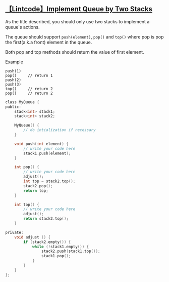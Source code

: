 ## [【Lintcode】Implement Queue by Two Stacks](http://www.lintcode.com/en/problem/implement-queue-by-two-stacks/)

As the title described, you should only use two stacks to implement a queue's actions.

The queue should support `push(element)`, `pop()` and `top()` where pop is pop the first(a.k.a front) element in the queue.

Both pop and top methods should return the value of first element.

Example

```
push(1)
pop()     // return 1
push(2)
push(3)
top()     // return 2
pop()     // return 2
```

```c
class MyQueue {
public:
    stack<int> stack1;
    stack<int> stack2;

    MyQueue() {
        // do intialization if necessary
    }

    void push(int element) {
        // write your code here
        stack1.push(element);
    }

    int pop() {
        // write your code here
        adjust();
        int top = stack2.top();
        stack2.pop();
        return top;
    }

    int top() {
        // write your code here
        adjust();
        return stack2.top();
    }

private:
    void adjust () {
        if (stack2.empty()) {
            while (!stack1.empty()) {
                stack2.push(stack1.top());
                stack1.pop();
            }
        }
    }
};
```